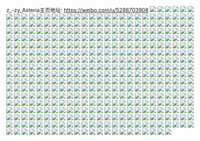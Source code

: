 z_-zy_Asteria主页地址: https://weibo.com/u/5288703908 
![](https://wx4.sinaimg.cn/mw2000/005LURtWgy1h96nx8dyhcj30u00u0wkv.jpg) 
![](https://wx4.sinaimg.cn/mw2000/005LURtWgy1h8kmkls923j30u017vdni.jpg) 
![](https://wx4.sinaimg.cn/mw2000/005LURtWgy1h8kmkoavfdj30u01h7wm9.jpg) 
![](https://wx4.sinaimg.cn/mw2000/005LURtWgy1h8kmkl9da0j32bc2u2qv6.jpg) 
![](https://wx4.sinaimg.cn/mw2000/005LURtWgy1h8kmkkivn3j319i3ho1fa.jpg) 
![](https://wx4.sinaimg.cn/mw2000/005LURtWgy1h8kmkm4xlcj30qo0w4adi.jpg) 
![](https://wx4.sinaimg.cn/mw2000/005LURtWgy1h8kmknq9woj31vg2y27wj.jpg) 
![](https://wx4.sinaimg.cn/mw2000/005LURtWgy1h8bx4xhzkpj316o1kwe3y.jpg) 
![](https://wx4.sinaimg.cn/mw2000/005LURtWgy1h8bx4yog18j30vo1kwwml.jpg) 
![](https://wx4.sinaimg.cn/mw2000/005LURtWgy1h8bx50icddj316o1kwx2f.jpg) 
![](https://wx4.sinaimg.cn/mw2000/005LURtWgy1h8bx53nqvvj316o1kwx6p.jpg) 
![](https://wx4.sinaimg.cn/mw2000/005LURtWgy1h8bx4vpmrtj316o1kwkem.jpg) 
![](https://wx4.sinaimg.cn/mw2000/005LURtWgy1h88hntinitj316o1kwe81.jpg) 
![](https://wx4.sinaimg.cn/mw2000/005LURtWgy1h88hnpp115j316o1kwb29.jpg) 
![](https://wx4.sinaimg.cn/mw2000/005LURtWgy1h88hnbu1qdj316o1kw4qp.jpg) 
![](https://wx4.sinaimg.cn/mw2000/005LURtWgy1h88hnf81hqj316o1kw4qp.jpg) 
![](https://wx4.sinaimg.cn/mw2000/005LURtWgy1h88hnmad6bj316o1kwb29.jpg) 
![](https://wx4.sinaimg.cn/mw2000/005LURtWgy1h83kwhhgwej30tz1t07wh.jpg) 
![](https://wx4.sinaimg.cn/mw2000/005LURtWgy1h81llgbw78j32c0340hdu.jpg) 
![](https://wx4.sinaimg.cn/mw2000/005LURtWgy1h81llgzmbuj316o1kwtvk.jpg) 
![](https://wx4.sinaimg.cn/mw2000/005LURtWgy1h81llhn5lyj316o1kwtxl.jpg) 
![](https://wx4.sinaimg.cn/mw2000/005LURtWgy1h81llir2kxj32c03477wh.jpg) 
![](https://wx4.sinaimg.cn/mw2000/005LURtWgy1h81lljdtk1j316o1l4kaj.jpg) 
![](https://wx4.sinaimg.cn/mw2000/005LURtWgy1h81llju6dpj316o1kwqjq.jpg) 
![](https://wx4.sinaimg.cn/mw2000/005LURtWgy1h81lllf9nuj30zb1b3k5u.jpg) 
![](https://wx4.sinaimg.cn/mw2000/005LURtWgy1h81llmtpmkj316o1kwazt.jpg) 
![](https://wx4.sinaimg.cn/mw2000/005LURtWgy1h81llnlzswj316o1kwtqb.jpg) 
![](https://wx4.sinaimg.cn/mw2000/005LURtWgy1h81llo8g4xj316o1kwwp1.jpg) 
![](https://wx4.sinaimg.cn/mw2000/005LURtWgy1h81llq5l28j32c033zb2a.jpg) 
![](https://wx4.sinaimg.cn/mw2000/005LURtWgy1h81llqw1drj316o1kwk90.jpg) 
![](https://wx4.sinaimg.cn/mw2000/005LURtWgy1h81ller1wnj31ho1hok7z.jpg) 
![](https://wx4.sinaimg.cn/mw2000/005LURtWgy1h81llrj6ejj31ho1honec.jpg) 
![](https://wx4.sinaimg.cn/mw2000/005LURtWgy1h81lls05b9j31ho1howtf.jpg) 
![](https://wx4.sinaimg.cn/mw2000/005LURtWgy1h81llsqg6rj31ho1ho4im.jpg) 
![](https://wx4.sinaimg.cn/mw2000/005LURtWgy1h7t2i47mrnj30tz0v8gph.jpg) 
![](https://wx4.sinaimg.cn/mw2000/005LURtWgy1h7haepxa9hj3240240gop.jpg) 
![](https://wx4.sinaimg.cn/mw2000/005LURtWgy1h7haeu4fptj32o02o0u0y.jpg) 
![](https://wx4.sinaimg.cn/mw2000/005LURtWgy1h778915lzhj316o1kw7wh.jpg) 
![](https://wx4.sinaimg.cn/mw2000/005LURtWgy1h77892vrzpj316o1kw7wh.jpg) 
![](https://wx4.sinaimg.cn/mw2000/005LURtWgy1h778940f0mj31ho1hoava.jpg) 
![](https://wx4.sinaimg.cn/mw2000/005LURtWgy1h778963llaj31ho1ho1ky.jpg) 
![](https://wx4.sinaimg.cn/mw2000/005LURtWgy1h77898bvwxj316o1kwqv5.jpg) 
![](https://wx4.sinaimg.cn/mw2000/005LURtWgy1h73y9gv8apj311x1kwdza.jpg) 
![](https://wx4.sinaimg.cn/mw2000/005LURtWgy1h73y9jv6rjj311x1kw1dc.jpg) 
![](https://wx4.sinaimg.cn/mw2000/005LURtWgy1h73y9dq1btj311x1kwtt9.jpg) 
![](https://wx4.sinaimg.cn/mw2000/005LURtWgy1h71putbckpj32c0340kjm.jpg) 
![](https://wx4.sinaimg.cn/mw2000/005LURtWgy1h71puux4b9j32c03404qr.jpg) 
![](https://wx4.sinaimg.cn/mw2000/005LURtWgy1h71puwc2olj32c03404qq.jpg) 
![](https://wx4.sinaimg.cn/mw2000/005LURtWgy1h71puy8mwej32c0340x6q.jpg) 
![](https://wx4.sinaimg.cn/mw2000/005LURtWgy1h71pv0bdmij32c03401kz.jpg) 
![](https://wx4.sinaimg.cn/mw2000/005LURtWgy1h71pv24w0oj32c0340x6q.jpg) 
![](https://wx4.sinaimg.cn/mw2000/005LURtWgy1h71pv4hwkqj32c03407wj.jpg) 
![](https://wx4.sinaimg.cn/mw2000/005LURtWgy1h71pv5w396j32c0340qv5.jpg) 
![](https://wx4.sinaimg.cn/mw2000/005LURtWgy1h71pv7g0pdj32c0340qv5.jpg) 
![](https://wx4.sinaimg.cn/mw2000/005LURtWgy1h71purur0zj31oy3127wh.jpg) 
![](https://wx4.sinaimg.cn/mw2000/005LURtWgy1h6nwheg0g4j31w01w0djp.jpg) 
![](https://wx4.sinaimg.cn/mw2000/005LURtWgy1h6nwhd9tsbj31w01w0tm7.jpg) 
![](https://wx4.sinaimg.cn/mw2000/005LURtWgy1h6nwhcphp9j30u0140tbg.jpg) 
![](https://wx4.sinaimg.cn/mw2000/005LURtWgy1h6nwhdsipbj31w01w0an8.jpg) 
![](https://wx4.sinaimg.cn/mw2000/005LURtWgy1h6kex29k6aj32c0340qv7.jpg) 
![](https://wx4.sinaimg.cn/mw2000/005LURtWgy1h6kexe1feoj32c0340e83.jpg) 
![](https://wx4.sinaimg.cn/mw2000/005LURtWgy1h6kex8pfhbj32c0340npe.jpg) 
![](https://wx4.sinaimg.cn/mw2000/005LURtWgy1h6kexayutmj316o1kw4qp.jpg) 
![](https://wx4.sinaimg.cn/mw2000/005LURtWgy1h6kexbnl8tj316n1ip7wh.jpg) 
![](https://wx4.sinaimg.cn/mw2000/005LURtWgy1h6kex0jetaj30t91fydiq.jpg) 
![](https://wx4.sinaimg.cn/mw2000/005LURtWgy1h6kexh5y9aj31kw16otpt.jpg) 
![](https://wx4.sinaimg.cn/mw2000/005LURtWgy1h6ftfj1wjtj3240240tuh.jpg) 
![](https://wx4.sinaimg.cn/mw2000/005LURtWgy1h6ftfkb3awj324024019g.jpg) 
![](https://wx4.sinaimg.cn/mw2000/005LURtWgy1h6b3mmnktwj3240240b29.jpg) 
![](https://wx4.sinaimg.cn/mw2000/005LURtWgy1h6b3mx07q0j32402404gd.jpg) 
![](https://wx4.sinaimg.cn/mw2000/005LURtWgy1h6b3my7gcvj3240240k6b.jpg) 
![](https://wx4.sinaimg.cn/mw2000/005LURtWgy1h6b3msorw5j3240240hdt.jpg) 
![](https://wx4.sinaimg.cn/mw2000/005LURtWgy1h6b3mtxdpoj3240240dj0.jpg) 
![](https://wx4.sinaimg.cn/mw2000/005LURtWgy1h6b3muz61nj32402407d3.jpg) 
![](https://wx4.sinaimg.cn/mw2000/005LURtWgy1h6b3mvx3s2j3240240dko.jpg) 
![](https://wx4.sinaimg.cn/mw2000/005LURtWgy1h6b3mk4bt3j32ac35ragr.jpg) 
![](https://wx4.sinaimg.cn/mw2000/005LURtWgy1h6b3menak1j32dg35shdu.jpg) 
![](https://wx4.sinaimg.cn/mw2000/005LURtWgy1h6b3mgctjrj32dg35sahe.jpg) 
![](https://wx4.sinaimg.cn/mw2000/005LURtWgy1h6b3mieg9hj32dg35sdr5.jpg) 
![](https://wx4.sinaimg.cn/mw2000/005LURtWgy1h6b3mcg6caj316q1kv7n8.jpg) 
![](https://wx4.sinaimg.cn/mw2000/005LURtWgy1h6b3mrodupj32402407wk.jpg) 
![](https://wx4.sinaimg.cn/mw2000/005LURtWgy1h6b3mod0wwj3240240dvi.jpg) 
![](https://wx4.sinaimg.cn/mw2000/005LURtWgy1h6b3mpjpuwj3240240qc4.jpg) 
![](https://wx4.sinaimg.cn/mw2000/005LURtWgy1h6b3mlukyij3240240qv8.jpg) 
![](https://wx4.sinaimg.cn/mw2000/005LURtWgy1h69yff3zlfj32402407kt.jpg) 
![](https://wx4.sinaimg.cn/mw2000/005LURtWgy1h69yfad5o5j3240240aou.jpg) 
![](https://wx4.sinaimg.cn/mw2000/005LURtWgy1h69yfbmg9cj32402404db.jpg) 
![](https://wx4.sinaimg.cn/mw2000/005LURtWgy1h69yf3k9llj3240240aqm.jpg) 
![](https://wx4.sinaimg.cn/mw2000/005LURtWgy1h69yf7y70vj3240240qv5.jpg) 
![](https://wx4.sinaimg.cn/mw2000/005LURtWgy1h69yf96i4yj3240240u0x.jpg) 
![](https://wx4.sinaimg.cn/mw2000/005LURtWgy1h69yf4iyvsj3240240kjl.jpg) 
![](https://wx4.sinaimg.cn/mw2000/005LURtWgy1h69yf5g5f6j3240240npd.jpg) 
![](https://wx4.sinaimg.cn/mw2000/005LURtWgy1h69ye05gsij31ge1gedqq.jpg) 
![](https://wx4.sinaimg.cn/mw2000/005LURtWgy1h69yf6sfa1j3240240qv5.jpg) 
![](https://wx4.sinaimg.cn/mw2000/005LURtWgy1h69yf2cm53j32402400xu.jpg) 
![](https://wx4.sinaimg.cn/mw2000/005LURtWgy1h69yf1b5vaj3240240qtu.jpg) 
![](https://wx4.sinaimg.cn/mw2000/005LURtWgy1h69yezhj9uj3240240tal.jpg) 
![](https://wx4.sinaimg.cn/mw2000/005LURtWgy1h69yeyk22kj32402407c0.jpg) 
![](https://wx4.sinaimg.cn/mw2000/005LURtWgy1h69yewzjylj3240240e06.jpg) 
![](https://wx4.sinaimg.cn/mw2000/005LURtWgy1h66kbygny8j30u01swe81.jpg) 
![](https://wx4.sinaimg.cn/mw2000/005LURtWgy1h630drpz01j316o1kwqmk.jpg) 
![](https://wx4.sinaimg.cn/mw2000/005LURtWgy1h630dt6vcoj316o1kw4ey.jpg) 
![](https://wx4.sinaimg.cn/mw2000/005LURtWgy1h630dupnq5j316o1kwdwr.jpg) 
![](https://wx4.sinaimg.cn/mw2000/005LURtWgy1h630edoe30j316o1kwabo.jpg) 
![](https://wx4.sinaimg.cn/mw2000/005LURtWgy1h630dw7eqrj316o1kwe6j.jpg) 
![](https://wx4.sinaimg.cn/mw2000/005LURtWgy1h630e2ygttj316o1kwjxh.jpg) 
![](https://wx4.sinaimg.cn/mw2000/005LURtWgy1h630e4s7c9j316o1kw796.jpg) 
![](https://wx4.sinaimg.cn/mw2000/005LURtWgy1h630e7kbj7j31581iy1gx.jpg) 
![](https://wx4.sinaimg.cn/mw2000/005LURtWgy1h630dq7juej314f1hw778.jpg) 
![](https://wx4.sinaimg.cn/mw2000/005LURtWgy1h630e6ept8j316o1kw1kx.jpg) 
![](https://wx4.sinaimg.cn/mw2000/005LURtWgy1h630e938b2j316o1kwh79.jpg) 
![](https://wx4.sinaimg.cn/mw2000/005LURtWgy1h630eah3wcj316o1kwaxx.jpg) 
![](https://wx4.sinaimg.cn/mw2000/005LURtWgy1h630ec4ftrj316o1kwjug.jpg) 
![](https://wx4.sinaimg.cn/mw2000/005LURtWgy1h630efhqkfj316o1kwgmz.jpg) 
![](https://wx4.sinaimg.cn/mw2000/005LURtWgy1h630ehagwvj316o1kwnkz.jpg) 
![](https://wx4.sinaimg.cn/mw2000/005LURtWgy1h5xc2ww0qhj316o1kw1kx.jpg) 
![](https://wx4.sinaimg.cn/mw2000/005LURtWgy1h5xc1tz101j32c0340u0y.jpg) 
![](https://wx4.sinaimg.cn/mw2000/005LURtWgy1h5xc1y9bldj30sx0tqqej.jpg) 
![](https://wx4.sinaimg.cn/mw2000/005LURtWgy1h5xc245lquj3148148gng.jpg) 
![](https://wx4.sinaimg.cn/mw2000/005LURtWgy1h5xc1j3fsyj316o1kw78t.jpg) 
![](https://wx4.sinaimg.cn/mw2000/005LURtWgy1h5xc19c27sj3240240e82.jpg) 
![](https://wx4.sinaimg.cn/mw2000/005LURtWgy1h5xc390x2aj324024013q.jpg) 
![](https://wx4.sinaimg.cn/mw2000/005LURtWgy1h5w0jhxptkj3240240qv5.jpg) 
![](https://wx4.sinaimg.cn/mw2000/005LURtWgy1h5w0jnm6ghj32402407wi.jpg) 
![](https://wx4.sinaimg.cn/mw2000/005LURtWgy1h5w0jussm4j3240240e82.jpg) 
![](https://wx4.sinaimg.cn/mw2000/005LURtWgy1h5w0jzko1cj32402407wh.jpg) 
![](https://wx4.sinaimg.cn/mw2000/005LURtWgy1h5w0k4ois7j3240240n63.jpg) 
![](https://wx4.sinaimg.cn/mw2000/005LURtWgy1h5w0i9595zj31m11m1gop.jpg) 
![](https://wx4.sinaimg.cn/mw2000/005LURtWgy1h5w0ikmb36j30u0140njs.jpg) 
![](https://wx4.sinaimg.cn/mw2000/005LURtWgy1h5w0isy8bsj30u0140afd.jpg) 
![](https://wx4.sinaimg.cn/mw2000/005LURtWgy1h5w0k8553ij32402400vf.jpg) 
![](https://wx4.sinaimg.cn/mw2000/005LURtWgy1h5w0kcxo1oj3240240gpd.jpg) 
![](https://wx4.sinaimg.cn/mw2000/005LURtWgy1h5w0kgld11j32402407wh.jpg) 
![](https://wx4.sinaimg.cn/mw2000/005LURtWgy1h5uv707bfaj31481kagpl.jpg) 
![](https://wx4.sinaimg.cn/mw2000/005LURtWgy1h5uv7phhp8j323v16oe81.jpg) 
![](https://wx4.sinaimg.cn/mw2000/005LURtWgy1h5uv7g11ojj32ww1r0tip.jpg) 
![](https://wx4.sinaimg.cn/mw2000/005LURtWgy1h5uv6snnztj30u00u0755.jpg) 
![](https://wx4.sinaimg.cn/mw2000/005LURtWgy1h5uv6wiezrj30u0140n8t.jpg) 
![](https://wx4.sinaimg.cn/mw2000/005LURtWgy1h5uv6yk1tbj30u0140gxn.jpg) 
![](https://wx4.sinaimg.cn/mw2000/005LURtWgy1h5uv7zk9boj3240240b2b.jpg) 
![](https://wx4.sinaimg.cn/mw2000/005LURtWgy1h5te7za0s6j32c0340hdv.jpg) 
![](https://wx4.sinaimg.cn/mw2000/005LURtWgy1h5te94m0r0j32402401hd.jpg) 
![](https://wx4.sinaimg.cn/mw2000/005LURtWgy1h5te7ar2nmj31ru1rle2u.jpg) 
![](https://wx4.sinaimg.cn/mw2000/005LURtWgy1h5te7fh45vj31tr1tr7n6.jpg) 
![](https://wx4.sinaimg.cn/mw2000/005LURtWgy1h5te8hocwbj31zq1zq1gt.jpg) 
![](https://wx4.sinaimg.cn/mw2000/005LURtWgy1h5te8b0y01j3240240b2b.jpg) 
![](https://wx4.sinaimg.cn/mw2000/005LURtWgy1h5te5ztkrhj31sc2dsh1b.jpg) 
![](https://wx4.sinaimg.cn/mw2000/005LURtWgy1h5te77z5vmj31sc2dsdlf.jpg) 
![](https://wx4.sinaimg.cn/mw2000/005LURtWgy1h5te8pxidkj3240240jw4.jpg) 
![](https://wx4.sinaimg.cn/mw2000/005LURtWgy1h5te8m8smtj32402407fb.jpg) 
![](https://wx4.sinaimg.cn/mw2000/005LURtWgy1h5te8ug9nxj32402400xe.jpg) 
![](https://wx4.sinaimg.cn/mw2000/005LURtWgy1h5te90tflfj3240240qcc.jpg) 
![](https://wx4.sinaimg.cn/mw2000/005LURtWgy1h5ldfz892gj3240240npd.jpg) 
![](https://wx4.sinaimg.cn/mw2000/005LURtWgy1h5izw5v363j32402404qq.jpg) 
![](https://wx4.sinaimg.cn/mw2000/005LURtWgy1h5anfps7ntj32402404qq.jpg) 
![](https://wx4.sinaimg.cn/mw2000/005LURtWgy1h58mz2737cj32402401kx.jpg) 
![](https://wx4.sinaimg.cn/mw2000/005LURtWgy1h51vsm8adsj32402407tq.jpg) 
![](https://wx4.sinaimg.cn/mw2000/005LURtWgy1h51vsnave6j32402404qp.jpg) 
![](https://wx4.sinaimg.cn/mw2000/005LURtWgy1h51vsoiqrhj32402407uh.jpg) 
![](https://wx4.sinaimg.cn/mw2000/005LURtWgy1h51vspm662j3240240hdt.jpg) 
![](https://wx4.sinaimg.cn/mw2000/005LURtWgy1h4zonjvwoaj32dn2dnx6p.jpg) 
![](https://wx4.sinaimg.cn/mw2000/005LURtWgy1h4zonltdjpj320v29znpd.jpg) 
![](https://wx4.sinaimg.cn/mw2000/005LURtWgy1h4o5tx9b6ij323u35shdv.jpg) 
![](https://wx4.sinaimg.cn/mw2000/005LURtWgy1h4o5tzrytvj323u35s7wj.jpg) 
![](https://wx4.sinaimg.cn/mw2000/005LURtWgy1h4o5u3wnvzj323t35rkjm.jpg) 
![](https://wx4.sinaimg.cn/mw2000/005LURtWgy1h4o5u6vvhwj323u35skjm.jpg) 
![](https://wx4.sinaimg.cn/mw2000/005LURtWgy1h4myp2jpbkj311x1kwkcg.jpg) 
![](https://wx4.sinaimg.cn/mw2000/005LURtWgy1h4myp3gfs8j311x1kwnid.jpg) 
![](https://wx4.sinaimg.cn/mw2000/005LURtWgy1h4myp934oxj323u35snpe.jpg) 
![](https://wx4.sinaimg.cn/mw2000/005LURtWgy1h4mypf3ov5j323u35shdu.jpg) 
![](https://wx4.sinaimg.cn/mw2000/005LURtWgy1h4mypac0q2j311x1kwqpz.jpg) 
![](https://wx4.sinaimg.cn/mw2000/005LURtWgy1h4myp65nmbj323u35su0y.jpg) 
![](https://wx4.sinaimg.cn/mw2000/005LURtWgy1h4mypclg0rj323u35su0y.jpg) 
![](https://wx4.sinaimg.cn/mw2000/005LURtWgy1h4mypi36btj323u35s4qr.jpg) 
![](https://wx4.sinaimg.cn/mw2000/005LURtWgy1h4mgv50crpj3240240kjl.jpg) 
![](https://wx4.sinaimg.cn/mw2000/005LURtWgy1h4fk5zghx2j3240240npd.jpg) 
![](https://wx4.sinaimg.cn/mw2000/005LURtWgy1h4fk61eq2tj3240240qv5.jpg) 
![](https://wx4.sinaimg.cn/mw2000/005LURtWgy1h3u3ldgwxqj30q41hw7wh.jpg) 
![](https://wx4.sinaimg.cn/mw2000/005LURtWgy1h3u3leh47gj30q61iq7wh.jpg) 
![](https://wx4.sinaimg.cn/mw2000/005LURtWgy1h3u3lfaz19j30q61j04qp.jpg) 
![](https://wx4.sinaimg.cn/mw2000/005LURtWgy1h3u3lgfcz5j30q51iw7wh.jpg) 
![](https://wx4.sinaimg.cn/mw2000/005LURtWgy1h3u3lh8xupj30q51iw4qp.jpg) 
![](https://wx4.sinaimg.cn/mw2000/005LURtWgy1h3u3li3vzdj30pv1hi1kx.jpg) 
![](https://wx4.sinaimg.cn/mw2000/005LURtWgy1h3u3lj03g1j30q51fae7v.jpg) 
![](https://wx4.sinaimg.cn/mw2000/005LURtWgy1h3u3ljt1mpj30q21iu1kx.jpg) 
![](https://wx4.sinaimg.cn/mw2000/005LURtWgy1h3b1iiojg7j31901o0e81.jpg) 
![](https://wx4.sinaimg.cn/mw2000/005LURtWgy1h2zymgnht4j31mv0nbajb.jpg) 
![](https://wx4.sinaimg.cn/mw2000/005LURtWgy1h2szb5o998j32402407wj.jpg) 
![](https://wx4.sinaimg.cn/mw2000/005LURtWgy1h2szafsezoj312w0v8n6e.jpg) 
![](https://wx4.sinaimg.cn/mw2000/005LURtWgy1h2szahbtubj312s0v7avd.jpg) 
![](https://wx4.sinaimg.cn/mw2000/005LURtWgy1h2szahzt1sj31w01w0ql3.jpg) 
![](https://wx4.sinaimg.cn/mw2000/005LURtWgy1h2szb7g8kyj31w01w0dyz.jpg) 
![](https://wx4.sinaimg.cn/mw2000/005LURtWgy1h2szam17zvj3240240kjn.jpg) 
![](https://wx4.sinaimg.cn/mw2000/005LURtWgy1h2szaopusoj3240240x6p.jpg) 
![](https://wx4.sinaimg.cn/mw2000/005LURtWgy1h2szau1iucj3240240kjl.jpg) 
![](https://wx4.sinaimg.cn/mw2000/005LURtWgy1h2szaup498j30u00u0n2r.jpg) 
![](https://wx4.sinaimg.cn/mw2000/005LURtWgy1h2szb6om3wj31w01w04i8.jpg) 
![](https://wx4.sinaimg.cn/mw2000/005LURtWgy1h2szavahknj31w01w046a.jpg) 
![](https://wx4.sinaimg.cn/mw2000/005LURtWgy1h2szax9rb4j32402401ky.jpg) 
![](https://wx4.sinaimg.cn/mw2000/005LURtWgy1h2szayxd88j3240240npd.jpg) 
![](https://wx4.sinaimg.cn/mw2000/005LURtWgy1h2szb0k50ej3240240x6p.jpg) 
![](https://wx4.sinaimg.cn/mw2000/005LURtWgy1h2szb1ysbgj32402407wh.jpg) 
![](https://wx4.sinaimg.cn/mw2000/005LURtWgy1h2pm8rw7dcj323u35snpd.jpg) 
![](https://wx4.sinaimg.cn/mw2000/005LURtWgy1h2pm8upu54j31p82p5b29.jpg) 
![](https://wx4.sinaimg.cn/mw2000/005LURtWgy1h2ctd6c7cwj31ee1vn4jk.jpg) 
![](https://wx4.sinaimg.cn/mw2000/005LURtWgy1h2ctd13pduj31w01w0nif.jpg) 
![](https://wx4.sinaimg.cn/mw2000/005LURtWgy1h2ctehg5g1j31w01w0h2f.jpg) 
![](https://wx4.sinaimg.cn/mw2000/005LURtWgy1h2cteg3v32j31w01w0qea.jpg) 
![](https://wx4.sinaimg.cn/mw2000/005LURtWgy1h2cteetbrsj3240240hdt.jpg) 
![](https://wx4.sinaimg.cn/mw2000/005LURtWgy1h2cteaaucmj32402404qp.jpg) 
![](https://wx4.sinaimg.cn/mw2000/005LURtWgy1h2ctdxkbbhj31be0zkah3.jpg) 
![](https://wx4.sinaimg.cn/mw2000/005LURtWgy1h2cteodbh4j31w01w01bj.jpg) 
![](https://wx4.sinaimg.cn/mw2000/005LURtWgy1h2ctgasuw4j32402tckjm.jpg) 
![](https://wx4.sinaimg.cn/mw2000/005LURtWgy1h2cte3z29ej32bf2404qp.jpg) 
![](https://wx4.sinaimg.cn/mw2000/005LURtWgy1h2ctdwexztj3240240tgx.jpg) 
![](https://wx4.sinaimg.cn/mw2000/005LURtWgy1h2cte7ctraj32402401ky.jpg) 
![](https://wx4.sinaimg.cn/mw2000/005LURtWgy1h2cte0lz9vj32402401kx.jpg) 
![](https://wx4.sinaimg.cn/mw2000/005LURtWgy1h2ctdp3pauj3240240e81.jpg) 
![](https://wx4.sinaimg.cn/mw2000/005LURtWgy1h2ctdc9xa8j32402404qq.jpg) 
![](https://wx4.sinaimg.cn/mw2000/005LURtWgy1h2ctdiury6j3240240x6p.jpg) 
![](https://wx4.sinaimg.cn/mw2000/005LURtWgy1h2ctdm7dlfj3240240npd.jpg) 
![](https://wx4.sinaimg.cn/mw2000/005LURtWgy1h2ctduir01j32402407wi.jpg) 
![](https://wx4.sinaimg.cn/mw2000/005LURtWgy1h0lb1mmxg6j31kw1kw1kx.jpg) 
![](https://wx4.sinaimg.cn/mw2000/005LURtWgy1h054qsbmkhj316o1kw4hf.jpg) 
![](https://wx4.sinaimg.cn/mw2000/005LURtWgy1h02auf05zqj32402404qp.jpg) 
![](https://wx4.sinaimg.cn/mw2000/005LURtWgy1gztawo5mydj3240240npd.jpg) 
![](https://wx4.sinaimg.cn/mw2000/005LURtWgy1gztawss8gaj32402407wh.jpg) 
![](https://wx4.sinaimg.cn/mw2000/005LURtWgy1gztawqoj9cj3240240kjl.jpg) 
![](https://wx4.sinaimg.cn/mw2000/005LURtWgy1gzq0is3m5tj3240240axb.jpg) 
![](https://wx4.sinaimg.cn/mw2000/005LURtWgy1gzq0isuox8j32402407wh.jpg) 
![](https://wx4.sinaimg.cn/mw2000/005LURtWgy1gzq0itmavzj3240240b29.jpg) 
![](https://wx4.sinaimg.cn/mw2000/005LURtWgy1gz8f7q49wqj3240240dzu.jpg) 
![](https://wx4.sinaimg.cn/mw2000/005LURtWgy1gz8f7tiraxj32402407wh.jpg) 
![](https://wx4.sinaimg.cn/mw2000/005LURtWgy1gz8f80aymkj32402401kx.jpg) 
![](https://wx4.sinaimg.cn/mw2000/005LURtWgy1gz8f82rncjj32402407wh.jpg) 
![](https://wx4.sinaimg.cn/mw2000/005LURtWgy1gz8f7w398kj32402401kl.jpg) 
![](https://wx4.sinaimg.cn/mw2000/005LURtWgy1gz8f853jc3j32402407wh.jpg) 
![](https://wx4.sinaimg.cn/mw2000/005LURtWgy1gz8f7yfej3j3240240hdt.jpg) 
![](https://wx4.sinaimg.cn/mw2000/005LURtWgy1gz8f871341j32402404qp.jpg) 
![](https://wx4.sinaimg.cn/mw2000/005LURtWgy1gz8f88xhj2j32402404qp.jpg) 
![](https://wx4.sinaimg.cn/mw2000/005LURtWgy1gz1p5oyp0jj3240240b2a.jpg) 
![](https://wx4.sinaimg.cn/mw2000/005LURtWgy1gz1p61xerlj32402407wi.jpg) 
![](https://wx4.sinaimg.cn/mw2000/005LURtWgy1gz1p5yv8pjj3240240hdu.jpg) 
![](https://wx4.sinaimg.cn/mw2000/005LURtWgy1gz1p5wfco3j3240240x6q.jpg) 
![](https://wx4.sinaimg.cn/mw2000/005LURtWgy1gz1p5n4zvbj32402404qp.jpg) 
![](https://wx4.sinaimg.cn/mw2000/005LURtWgy1gz1p5ld0mtj32402407wj.jpg) 
![](https://wx4.sinaimg.cn/mw2000/005LURtWgy1gz1p70umc2j3240240e81.jpg) 
![](https://wx4.sinaimg.cn/mw2000/005LURtWgy1gz1p7bzxi3j3240240hdt.jpg) 
![](https://wx4.sinaimg.cn/mw2000/005LURtWgy1gz1p5ponevj32402401fd.jpg) 
![](https://wx4.sinaimg.cn/mw2000/005LURtWgy1gz0ls7og69j31ho1hoe81.jpg) 
![](https://wx4.sinaimg.cn/mw2000/005LURtWgy1gyy61ewixij3240240e81.jpg) 
![](https://wx4.sinaimg.cn/mw2000/005LURtWgy1gyy61fgsaij31a41a4aiv.jpg) 
![](https://wx4.sinaimg.cn/mw2000/005LURtWgy1gyy61nlsbjj32402404qp.jpg) 
![](https://wx4.sinaimg.cn/mw2000/005LURtWgy1gyy61mi6quj3240240kjl.jpg) 
![](https://wx4.sinaimg.cn/mw2000/005LURtWgy1gyy61k4667j32402401kx.jpg) 
![](https://wx4.sinaimg.cn/mw2000/005LURtWgy1gyy61j9b8sj3240240qlp.jpg) 
![](https://wx4.sinaimg.cn/mw2000/005LURtWgy1gyy61ie0zbj3240240tql.jpg) 
![](https://wx4.sinaimg.cn/mw2000/005LURtWgy1gyy61h5magj32402401kx.jpg) 
![](https://wx4.sinaimg.cn/mw2000/005LURtWgy1gyy61gbhlvj32402404q9.jpg) 
![](https://wx4.sinaimg.cn/mw2000/005LURtWgy1gyskuj88ibj31w01w0npe.jpg) 
![](https://wx4.sinaimg.cn/mw2000/005LURtWgy1gyskum9r44j31w01w0qv6.jpg) 
![](https://wx4.sinaimg.cn/mw2000/005LURtWgy1gyb71b6c3oj30z10z14i6.jpg) 
![](https://wx4.sinaimg.cn/mw2000/005LURtWgy1gy6cz3rmgvj32f23mj475.jpg) 
![](https://wx4.sinaimg.cn/mw2000/005LURtWgy1gy5fvmdgj5j31kw1kw1at.jpg) 
![](https://wx4.sinaimg.cn/mw2000/005LURtWgy1gxzmmklwpaj30u01xy4qp.jpg) 
![](https://wx4.sinaimg.cn/mw2000/005LURtWgy1gxv054m1epj31w01w0e2w.jpg) 
![](https://wx4.sinaimg.cn/mw2000/005LURtWgy1gxv0560t0gj31w02ionjv.jpg) 
![](https://wx4.sinaimg.cn/mw2000/005LURtWgy1gxqeq1z753j316w1kw7mn.jpg) 
![](https://wx4.sinaimg.cn/mw2000/005LURtWgy1gxqeq644o8j316o1kwtmg.jpg) 
![](https://wx4.sinaimg.cn/mw2000/005LURtWgy1gxqepwycenj318f1kwdvq.jpg) 
![](https://wx4.sinaimg.cn/mw2000/005LURtWgy1gxqeq0zazkj316o23uarw.jpg) 
![](https://wx4.sinaimg.cn/mw2000/005LURtWgy1gxqepzbi0qj311x1kwdxr.jpg) 
![](https://wx4.sinaimg.cn/mw2000/005LURtWgy1gxqepyezorj316o2msu0x.jpg) 
![](https://wx4.sinaimg.cn/mw2000/005LURtWgy1gxib7gmkgmj322o340hdt.jpg) 
![](https://wx4.sinaimg.cn/mw2000/005LURtWgy1gxib7ql36fj322o340kjl.jpg) 
![](https://wx4.sinaimg.cn/mw2000/005LURtWgy1gxib7v39evj322o340hdt.jpg) 
![](https://wx4.sinaimg.cn/mw2000/005LURtWgy1gxib7xnedoj311x1kwtmf.jpg) 
![](https://wx4.sinaimg.cn/mw2000/005LURtWgy1gxib815i2sj322o340b29.jpg) 
![](https://wx4.sinaimg.cn/mw2000/005LURtWgy1gxaao4hdhrj31kw1kw7to.jpg) 
![](https://wx4.sinaimg.cn/mw2000/005LURtWgy1gx6lw7qsrdj31ei1eiwsc.jpg) 
![](https://wx4.sinaimg.cn/mw2000/005LURtWgy1gwrnphs679j30u0141tri.jpg) 
![](https://wx4.sinaimg.cn/mw2000/005LURtWgy1gwah4onlfhj3240240npf.jpg) 
![](https://wx4.sinaimg.cn/mw2000/005LURtWgy1gwah4gjou1j3240240b2a.jpg) 
![](https://wx4.sinaimg.cn/mw2000/005LURtWgy1gwah4ibrn1j32402404qq.jpg) 
![](https://wx4.sinaimg.cn/mw2000/005LURtWgy1gwah4ewa3ej30ty0tywno.jpg) 
![](https://wx4.sinaimg.cn/mw2000/005LURtWgy1gwah4m81q0j3240240hdu.jpg) 
![](https://wx4.sinaimg.cn/mw2000/005LURtWgy1gwah4j5w69j3240240b29.jpg) 
![](https://wx4.sinaimg.cn/mw2000/005LURtWgy1gwah4kb2sfj32402404qq.jpg) 
![](https://wx4.sinaimg.cn/mw2000/005LURtWgy1gwah4l5elqj3240240b29.jpg) 
![](https://wx4.sinaimg.cn/mw2000/005LURtWgy1gwah4pbivej3240240nbf.jpg) 
![](https://wx4.sinaimg.cn/mw2000/005LURtWgy1gw8533gpjqj3240240b2a.jpg) 
![](https://wx4.sinaimg.cn/mw2000/005LURtWgy1gw8534b0uaj31dd1ddqfz.jpg) 
![](https://wx4.sinaimg.cn/mw2000/005LURtWgy1gvcydb754uj635s35sx6q02.jpg) 
![](https://wx4.sinaimg.cn/mw2000/005LURtWgy1gvcydlpwa7j62402401kz02.jpg) 
![](https://wx4.sinaimg.cn/mw2000/005LURtWgy1gvcydonitrj6240240x6p02.jpg) 
![](https://wx4.sinaimg.cn/mw2000/005LURtWgy1gvcyd3b1vdj61ei1eiww502.jpg) 
![](https://wx4.sinaimg.cn/mw2000/005LURtWgy1gvcyd175utj6240240kjl02.jpg) 
![](https://wx4.sinaimg.cn/mw2000/005LURtWgy1gvcydtd1hpj6240240u0x02.jpg) 
![](https://wx4.sinaimg.cn/mw2000/005LURtWgy1gvcydda7i9j6240240e8102.jpg) 
![](https://wx4.sinaimg.cn/mw2000/005LURtWgy1gvcydg68klj6240240x6p02.jpg) 
![](https://wx4.sinaimg.cn/mw2000/005LURtWgy1gv74xs6lrnj60v91vo77j02.jpg) 
![](https://wx4.sinaimg.cn/mw2000/005LURtWgy1gv74xthtzaj624024000002.jpg) 
![](https://wx4.sinaimg.cn/mw2000/005LURtWgy1gv74xu6ei2j62402404qp02.jpg) 
![](https://wx4.sinaimg.cn/mw2000/005LURtWgy1gv74xuwy0kj62402404qp02.jpg) 
![](https://wx4.sinaimg.cn/mw2000/005LURtWgy1gv74xvsunij6240240b2902.jpg) 
![](https://wx4.sinaimg.cn/mw2000/005LURtWgy1gv74xwkfetj62402404qp02.jpg) 
![](https://wx4.sinaimg.cn/mw2000/005LURtWgy1guqvzjjv3ij6240240npd02.jpg) 
![](https://wx4.sinaimg.cn/mw2000/005LURtWgy1guqvzef8ypj6240240kjn02.jpg) 
![](https://wx4.sinaimg.cn/mw2000/005LURtWgy1guqvz1vm7dj6240240u0x02.jpg) 
![](https://wx4.sinaimg.cn/mw2000/005LURtWgy1guqw0b7nijj6240240hdu02.jpg) 
![](https://wx4.sinaimg.cn/mw2000/005LURtWgy1guqvzxnhpdj62402404qr02.jpg) 
![](https://wx4.sinaimg.cn/mw2000/005LURtWgy1guqw038xxkj6240240hdv02.jpg) 
![](https://wx4.sinaimg.cn/mw2000/005LURtWgy1guqw06yb40j6240240x6p02.jpg) 
![](https://wx4.sinaimg.cn/mw2000/005LURtWgy1guqvzqpvk7j62402407wh02.jpg) 
![](https://wx4.sinaimg.cn/mw2000/005LURtWgy1guqvzofp31j6240240qv602.jpg) 
![](https://wx4.sinaimg.cn/mw2000/005LURtWgy1gue1v49h4mj63342bcnpd02.jpg) 
![](https://wx4.sinaimg.cn/mw2000/005LURtWgy1gue1v5flspj62402404po02.jpg) 
![](https://wx4.sinaimg.cn/mw2000/005LURtWgy1gue1v6slnjj62402404qp02.jpg) 
![](https://wx4.sinaimg.cn/mw2000/005LURtWgy1gra1ftnlk0j335s23ue83.jpg) 
![](https://wx4.sinaimg.cn/mw2000/005LURtWgy1gra1fuuohsj335s23ue83.jpg) 
![](https://wx4.sinaimg.cn/mw2000/005LURtWgy1gqo0qojoq4j33402c07wn.jpg) 
![](https://wx4.sinaimg.cn/mw2000/005LURtWgy1gqo0q36jg5j31mc17r1kx.jpg) 
![](https://wx4.sinaimg.cn/mw2000/005LURtWgy1gqo0q10g64j33402c0b2g.jpg) 
![](https://wx4.sinaimg.cn/mw2000/005LURtWgy1gqo0pmzd0pj33402c07wm.jpg) 
![](https://wx4.sinaimg.cn/mw2000/005LURtWgy1gqo0q7qaboj3240240x6q.jpg) 
![](https://wx4.sinaimg.cn/mw2000/005LURtWgy1gqo0qclygwj3240240kjm.jpg) 
![](https://wx4.sinaimg.cn/mw2000/005LURtWgy1gqloo7aytfj32402404qp.jpg) 
![](https://wx4.sinaimg.cn/mw2000/005LURtWgy1gqloo882g1j32402404qp.jpg) 
![](https://wx4.sinaimg.cn/mw2000/005LURtWgy1gqloo935ttj32402404qp.jpg) 
![](https://wx4.sinaimg.cn/mw2000/005LURtWgy1gqloo9ydrnj32402404qp.jpg) 
![](https://wx4.sinaimg.cn/mw2000/005LURtWgy1gqloob1do8j32402404qp.jpg) 
![](https://wx4.sinaimg.cn/mw2000/005LURtWgy1gqlooc03vnj32402404qp.jpg) 
![](https://wx4.sinaimg.cn/mw2000/005LURtWgy1gqloocv8qwj32402404qp.jpg) 
![](https://wx4.sinaimg.cn/mw2000/005LURtWgy1gqloodptjqj32402404qp.jpg) 
![](https://wx4.sinaimg.cn/mw2000/005LURtWgy1gqi7nko2vcj33gg56oqvu.jpg) 
![](https://wx4.sinaimg.cn/mw2000/005LURtWgy1gqi7nr812lj33gg56o1lh.jpg) 
![](https://wx4.sinaimg.cn/mw2000/005LURtWgy1gqi7nxwreqj33gg56oqvo.jpg) 
![](https://wx4.sinaimg.cn/mw2000/005LURtWgy1gqi7o5lnzoj33gg56okk6.jpg) 
![](https://wx4.sinaimg.cn/mw2000/005LURtWgy1gqi7nel1kwj33gg56o1li.jpg) 
![](https://wx4.sinaimg.cn/mw2000/005LURtWgy1gqi7odr9hkj33gg56o4re.jpg) 
![](https://wx4.sinaimg.cn/mw2000/005LURtWgy1gqi7olbct6j33gg56o7x3.jpg) 
![](https://wx4.sinaimg.cn/mw2000/005LURtWgy1gqi7os13bwj33gg56okk6.jpg) 
![](https://wx4.sinaimg.cn/mw2000/005LURtWgy1gqi7oxzi6jj33gg56onpx.jpg) 
![](https://wx4.sinaimg.cn/mw2000/005LURtWgy1gq5jwkji1qj3240240kjl.jpg) 
![](https://wx4.sinaimg.cn/mw2000/005LURtWgy1gq5jwjmktej32c02c0qv8.jpg) 
![](https://wx4.sinaimg.cn/mw2000/005LURtWgy1gq5jwfnybrj335s35sqv9.jpg) 
![](https://wx4.sinaimg.cn/mw2000/005LURtWgy1gq5jwgr2imj32402404qq.jpg) 
![](https://wx4.sinaimg.cn/mw2000/005LURtWgy1gq5jwhuf66j3240240hdu.jpg) 
![](https://wx4.sinaimg.cn/mw2000/005LURtWgy1gq5jwmogykj3240240kjl.jpg) 
![](https://wx4.sinaimg.cn/mw2000/005LURtWgy1gq5jwngm7kj3240240npd.jpg) 
![](https://wx4.sinaimg.cn/mw2000/005LURtWgy1gq49uzs6g7j30tz0vujz8.jpg) 
![](https://wx4.sinaimg.cn/mw2000/005LURtWly1gpxicv1oy1j323u35s7wl.jpg) 
![](https://wx4.sinaimg.cn/mw2000/005LURtWly1gpxicew0quj323u35s4qv.jpg) 
![](https://wx4.sinaimg.cn/mw2000/005LURtWly1gpxid97berj323u35sb2d.jpg) 
![](https://wx4.sinaimg.cn/mw2000/005LURtWgy1gpdx2n306uj3240240e82.jpg) 
![](https://wx4.sinaimg.cn/mw2000/005LURtWly1gp3gml2w36j3240240kjl.jpg) 
![](https://wx4.sinaimg.cn/mw2000/005LURtWly1gp3gmnddtuj3240240npd.jpg) 
![](https://wx4.sinaimg.cn/mw2000/005LURtWly1gp3gmp4ta8j32402404qp.jpg) 
![](https://wx4.sinaimg.cn/mw2000/005LURtWly1gp3gmqwx0ij3240240e81.jpg) 
![](https://wx4.sinaimg.cn/mw2000/005LURtWly1gp13ltbkj2j323u35sqvb.jpg) 
![](https://wx4.sinaimg.cn/mw2000/005LURtWly1gp13kx2nedj335s23uqv9.jpg) 
![](https://wx4.sinaimg.cn/mw2000/005LURtWly1gp13lj5slpj323u35s7wn.jpg) 
![](https://wx4.sinaimg.cn/mw2000/005LURtWly1gp13kpavc0j323u35snpk.jpg) 
![](https://wx4.sinaimg.cn/mw2000/005LURtWly1gp13ldes2tj323u35sx6u.jpg) 
![](https://wx4.sinaimg.cn/mw2000/005LURtWly1gp13l0ntz8j323u35snpj.jpg) 
![](https://wx4.sinaimg.cn/mw2000/005LURtWly1gp13l5ux0yj323u35s4qv.jpg) 
![](https://wx4.sinaimg.cn/mw2000/005LURtWly1gp13lgiu4sj31jp2bkhdv.jpg) 
![](https://wx4.sinaimg.cn/mw2000/005LURtWly1gp13lokajoj323u35s4qw.jpg) 
![](https://wx4.sinaimg.cn/mw2000/005LURtWly1gp13lar3i6j323u35snpk.jpg) 
![](https://wx4.sinaimg.cn/mw2000/005LURtWly1gp13lqe3g2j335s23uu12.jpg) 
![](https://wx4.sinaimg.cn/mw2000/005LURtWly1gp13lmnus8j323u35se88.jpg) 
![](https://wx4.sinaimg.cn/mw2000/005LURtWly1gp13ks0cj4j323u35sqvb.jpg) 
![](https://wx4.sinaimg.cn/mw2000/005LURtWly1gojs6ijhnkj32402401l0.jpg) 
![](https://wx4.sinaimg.cn/mw2000/005LURtWly1gojs6p6ntij3240240b2b.jpg) 
![](https://wx4.sinaimg.cn/mw2000/005LURtWly1gojs70o01gj3240240hdw.jpg) 
![](https://wx4.sinaimg.cn/mw2000/005LURtWly1gojs76iejqj30u0140nf3.jpg) 
![](https://wx4.sinaimg.cn/mw2000/005LURtWly1gojs73n2vnj30u0140k5h.jpg) 
![](https://wx4.sinaimg.cn/mw2000/005LURtWly1gojs7287v2j30u0140wsr.jpg) 
![](https://wx4.sinaimg.cn/mw2000/005LURtWly1gojs6qfe5qj30u00u0dwr.jpg) 
![](https://wx4.sinaimg.cn/mw2000/005LURtWly1gojs78aikjj30u00u0k74.jpg) 
![](https://wx4.sinaimg.cn/mw2000/005LURtWly1gojs7cy23uj3240240hdu.jpg) 
![](https://wx4.sinaimg.cn/mw2000/005LURtWly1gojs7extpgj30u0140q8l.jpg) 
![](https://wx4.sinaimg.cn/mw2000/005LURtWly1gof7rlwpayj32402404qt.jpg) 
![](https://wx4.sinaimg.cn/mw2000/005LURtWly1gof7rfmadhj32402407wl.jpg) 
![](https://wx4.sinaimg.cn/mw2000/005LURtWly1gof7r83nfej3240240x6s.jpg) 
![](https://wx4.sinaimg.cn/mw2000/005LURtWly1gof7qz7yzyj33342bc1l1.jpg) 
![](https://wx4.sinaimg.cn/mw2000/005LURtWly1go3j1i83qlj3240240x6q.jpg) 
![](https://wx4.sinaimg.cn/mw2000/005LURtWly1go3j1h5nzej318w0u01kx.jpg) 
![](https://wx4.sinaimg.cn/mw2000/005LURtWly1go3j1g585qj318w0u04qp.jpg) 
![](https://wx4.sinaimg.cn/mw2000/005LURtWly1go3j1ekdphj30u018w4qp.jpg) 
![](https://wx4.sinaimg.cn/mw2000/005LURtWly1go3j1f5t9fj30u018w10h.jpg) 
![](https://wx4.sinaimg.cn/mw2000/005LURtWly1go3j1ff61lj30u018wwli.jpg) 
![](https://wx4.sinaimg.cn/mw2000/005LURtWly1go3j1evr22j30u0140n00.jpg) 
![](https://wx4.sinaimg.cn/mw2000/005LURtWly1gnjyffnn2nj32dg35su13.jpg) 
![](https://wx4.sinaimg.cn/mw2000/005LURtWly1gnjyfgejuqj314a2iqnpd.jpg) 
![](https://wx4.sinaimg.cn/mw2000/005LURtWly1gne5pppmivj335s23ux6q.jpg) 
![](https://wx4.sinaimg.cn/mw2000/005LURtWly1gne5pzo33dj31411hcn54.jpg) 
![](https://wx4.sinaimg.cn/mw2000/005LURtWly1gne5pqg4ymj31y12x2b29.jpg) 
![](https://wx4.sinaimg.cn/mw2000/005LURtWly1gne5pkeq9qj31jk220x6p.jpg) 
![](https://wx4.sinaimg.cn/mw2000/005LURtWly1gne5plqnbvj323u35s7wh.jpg) 
![](https://wx4.sinaimg.cn/mw2000/005LURtWly1gne5pirwi0j327x35shdt.jpg) 
![](https://wx4.sinaimg.cn/mw2000/005LURtWly1gne5pn13yqj32df35snpd.jpg) 
![](https://wx4.sinaimg.cn/mw2000/005LURtWly1gne5pns0tfj323u35se81.jpg) 
![](https://wx4.sinaimg.cn/mw2000/005LURtWly1gne5pt37b1j335s2dgkjp.jpg) 
![](https://wx4.sinaimg.cn/mw2000/005LURtWly1gne5pxcgsmj31jk220u0x.jpg) 
![](https://wx4.sinaimg.cn/mw2000/005LURtWly1gne5pyj39kj32df35s7wh.jpg) 
![](https://wx4.sinaimg.cn/mw2000/005LURtWly1gne5puao11j329t35shdt.jpg) 
![](https://wx4.sinaimg.cn/mw2000/005LURtWly1gne5pz7tzsj31yz2yg4qp.jpg) 
![](https://wx4.sinaimg.cn/mw2000/005LURtWly1gne5q0uwmvj31sy2pfb29.jpg) 
![](https://wx4.sinaimg.cn/mw2000/005LURtWly1gne5pw4rgij314a2iqnpd.jpg) 
![](https://wx4.sinaimg.cn/mw2000/005LURtWly1gl5891wk74j34n4334e88.jpg) 
![](https://wx4.sinaimg.cn/mw2000/005LURtWly1gl589s8qmtj34n43344qw.jpg) 
![](https://wx4.sinaimg.cn/mw2000/005LURtWly1gl588mh526j32io1oa7wj.jpg) 
![](https://wx4.sinaimg.cn/mw2000/005LURtWly1gl58b2ff1qj34n4334e8a.jpg) 
![](https://wx4.sinaimg.cn/mw2000/005LURtWly1gl58ccrgfcj34n4334b2k.jpg) 
![](https://wx4.sinaimg.cn/mw2000/005LURtWly1gl589dsjh2j34n4334he0.jpg) 
![](https://wx4.sinaimg.cn/mw2000/005LURtWly1gl58ao0b15j34n4334npk.jpg) 
![](https://wx4.sinaimg.cn/mw2000/005LURtWly1gl58cp2be1j34n4334x6u.jpg) 
![](https://wx4.sinaimg.cn/mw2000/005LURtWly1gl58bujuiqj31jc10whdt.jpg) 
![](https://wx4.sinaimg.cn/mw2000/005LURtWly1gl58d3yautj34n4334u14.jpg) 
![](https://wx4.sinaimg.cn/mw2000/005LURtWly1gl58aaujhuj34n43347wo.jpg) 
![](https://wx4.sinaimg.cn/mw2000/005LURtWly1gl58bf3rlgj34n43347wp.jpg) 
![](https://wx4.sinaimg.cn/mw2000/005LURtWly1gl588phtekj334022hb2a.jpg) 
![](https://wx4.sinaimg.cn/mw2000/005LURtWly1gl58bmstftj32io1oahdv.jpg) 
![](https://wx4.sinaimg.cn/mw2000/005LURtWly1gl58bs7u3uj32io1oaqv7.jpg) 
![](https://wx4.sinaimg.cn/mw2000/005LURtWly1gl58dk5tngj34n43347ws.jpg) 
![](https://wx4.sinaimg.cn/mw2000/005LURtWly1gl58e2x7syj34n4334he1.jpg) 
![](https://wx4.sinaimg.cn/mw2000/005LURtWly1gl58emwy8jj34n4334qvb.jpg) 
